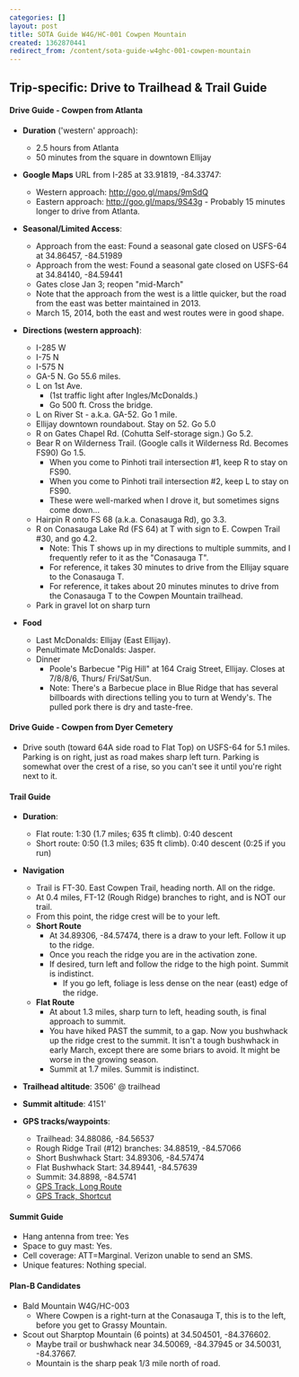 ```yaml
---
categories: []
layout: post
title: SOTA Guide W4G/HC-001 Cowpen Mountain
created: 1362870441
redirect_from: /content/sota-guide-w4ghc-001-cowpen-mountain
---
```

Trip-specific: Drive to Trailhead & Trail Guide
--------------------------------------------------------
#### Drive Guide - Cowpen from Atlanta

* **Duration** ('western' approach): 
    * 2.5 hours from Atlanta
    * 50 minutes from the square in downtown Ellijay
* **Google Maps** URL from I-285 at 33.91819, -84.33747: 
    * Western approach: http://goo.gl/maps/9mSdQ
    * Eastern approach: http://goo.gl/maps/9S43g - Probably 15 minutes longer to drive from Atlanta.
* **Seasonal/Limited Access**:
    * Approach from the east: Found a seasonal gate closed on USFS-64 at 34.86457, -84.51989
    * Approach from the west: Found a seasonal gate closed on USFS-64 at 34.84140, -84.59441
    * Gates close Jan 3; reopen "mid-March"
    * Note that the approach from the west is a little quicker, but the road from the east was  better maintained in 2013.
    * March 15, 2014, both the east and west routes were in good shape.
    
* **Directions (western approach)**:
    * I-285 W
    * I-75 N
    * I-575 N
    * GA-5 N.  Go 55.6 miles.
    * L on 1st Ave. 
        * (1st traffic light after Ingles/McDonalds.) 
        * Go 500 ft. Cross the bridge.
    * L on River St - a.k.a. GA-52. Go 1 mile.
    * Ellijay downtown roundabout. Stay on 52.  Go 5.0
    * R on Gates Chapel Rd.  (Cohutta Self-storage sign.)  Go 5.2.
    * Bear R on Wilderness Trail. (Google calls it Wilderness Rd. Becomes FS90) Go 1.5.
        * When you come to Pinhoti trail intersection #1, keep R to stay on FS90.
        * When you come to Pinhoti trail intersection #2, keep L to stay on FS90.
        * These were well-marked when I drove it, but sometimes signs come down...
    * Hairpin R onto FS 68 (a.k.a. Conasauga Rd), go 3.3.
    * R on Conasauga Lake Rd (FS 64) at T with sign to E. Cowpen Trail #30, and go 4.2.
        * Note: This T shows up in my directions to multiple summits, and I frequently refer to it as the "Conasauga T".  
        * For reference, it takes 30 minutes to drive from the Ellijay square to the Conasauga T.
        * For reference, it takes about 20 minutes minutes to drive from the Conasauga T to the Cowpen Mountain trailhead.
    * Park in gravel lot on sharp turn
* **Food**
    * Last McDonalds: Ellijay (East Ellijay). 
    * Penultimate McDonalds: Jasper.
    * Dinner
        * Poole's Barbecue "Pig Hill" at 164 Craig Street, Ellijay. Closes at 7/8/8/6, Thurs/        Fri/Sat/Sun.
        * Note: There's a Barbecue place in Blue Ridge that has several billboards with directions telling you to turn at Wendy's. The pulled pork there is dry and taste-free.

#### Drive Guide - Cowpen from Dyer Cemetery
* Drive south (toward 64A side road to Flat Top) on USFS-64 for 5.1 miles.  Parking is on right, just as road makes sharp left turn.  Parking is somewhat over the crest of a rise, so you can't see it until you're right next to it.

#### Trail Guide

* **Duration**: 
    * Flat route: 1:30  (1.7 miles; 635 ft climb). 0:40 descent
    * Short route: 0:50 (1.3 miles; 635 ft climb).  0:40 descent (0:25 if you run)
* **Navigation**
    * Trail is FT-30.  East Cowpen Trail, heading north.  All on the ridge.
    * At 0.4 miles, FT-12 (Rough Ridge) branches to right, and is NOT our trail.
    * From this point, the ridge crest will be to your left.
    * **Short Route**
        * At 34.89306, -84.57474, there is a draw to your left.  Follow it up to the ridge.
        * Once you reach the ridge you are in the activation zone.
        * If desired, turn left and follow the ridge to the high point.   Summit is indistinct. 
            * If you go left, foliage is less dense on the near (east) edge of the ridge.
    * **Flat Route**
        * At about 1.3 miles, sharp turn to left, heading south, is final approach to summit.
        * You have hiked PAST the summit, to a gap.  Now you bushwhack up the ridge crest to the summit.  It isn't a tough bushwhack in early March, except there are some briars to avoid.  It might be worse in the growing season.
        * Summit at 1.7 miles.  Summit is indistinct.

* **Trailhead altitude**: 3506' @ trailhead
* **Summit altitude**: 4151'
* **GPS tracks/waypoints**:
    * Trailhead: 34.88086, -84.56537
    * Rough Ridge Trail (#12) branches: 34.88519, -84.57066
    * Short Bushwhack Start: 34.89306, -84.57474
    * Flat Bushwhack Start: 34.89441, -84.57639
    * Summit: 34.8898, -84.5741
    * [GPS Track, Long Route](/files/Cowpen_Mtn_Ascent.GPX)
    * [GPS Track, Shortcut](/files/Cowpen%20Shortcut%20Route.GPX)

#### Summit Guide

* Hang antenna from tree: Yes
* Space to guy mast: Yes.
* Cell coverage: ATT=Marginal.  Verizon unable to send an SMS.
* Unique features: Nothing special.

#### Plan-B Candidates

* Bald Mountain W4G/HC-003
    * Where Cowpen is a right-turn at the Conasauga T, this is to the left, before you get to Grassy Mountain.
* Scout out Sharptop Mountain (6 points) at 34.504501, -84.376602. 
    * Maybe trail or bushwhack near 34.50069, -84.37945 or 34.50031, -84.37667.  
    * Mountain is the sharp peak 1/3 mile north of road.
